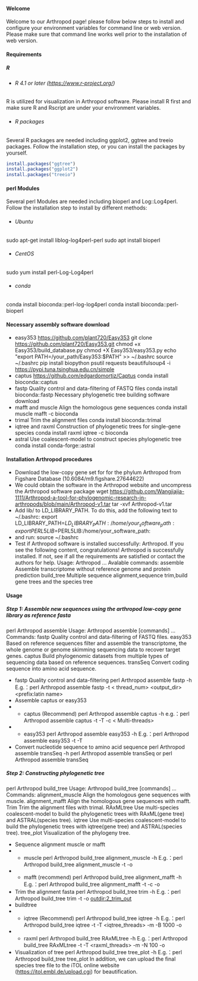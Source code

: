 #### Welcome
Welcome to our Arthropod page! please follow below steps to install and configure your environment variables for command line or web version. Please make sure that command line works well prior to the installation of web version.

#### Requirements
##### R
- ###### R 4.1 or later (https://www.r-project.org/)
R is utilized for visualization in Arthropod software. Please install R first and make sure R and Rscript are under your environment variables.
- ###### R packages
Several R packages are needed including ggplot2, ggtree and treeio packages. Follow the installation step, or you can install the packages by yourself.
```R
install.packages("ggtree")
install.packages("ggplot2")
install.packages("treeio")
```
#### perl Modules
Several perl Modules are needed including bioperl and Log::Log4perl. 
Follow the installation step to install by different methods:
- ###### Ubuntu
sudo apt-get install liblog-log4perl-perl
sudo apt install bioperl
- ###### CentOS
sudo yum install perl-Log-Log4perl
- ###### conda
conda install bioconda::perl-log-log4perl
conda install bioconda::perl-bioperl

#### Necessary assembly software download
- easy353	https://github.com/plant720/Easy353
git clone https://github.com/plant720/Easy353.git
chmod +x Easy353/build_database.py
chmod +X Easy353/easy353.py
echo "export PATH=/your_path/Easy353:\$PATH" >> ~/.bashrc
source ~/.bashrc
pip install biopython psutil requests beautifulsoup4 -i https://pypi.tuna.tsinghua.edu.cn/simple
- captus	https://github.com/edgardomortiz/Captus
conda install bioconda::captus
- fastp	Quality control and data-filtering of FASTQ files
conda install bioconda::fastp
Necessary phylogenetic tree building software download
- mafft and muscle	Align the homologous gene sequences
conda install muscle mafft -c bioconda
- trimal	Trim the alignment files
conda install bioconda::trimal
- iqtree and raxml	Construction of phylogenetic trees for single-gene species
conda install raxml iqtree -c bioconda
- astral	Use coalescent-model to construct species phylogenetic tree
conda install conda-forge::astral

#### Installation Arthropod procedures
- Download the low-copy gene set for for the phylum Arthropod from Figshare Database (10.6084/m9.figshare.27644622)
- We could obtain the software in the Arthropod website and uncompress the Arthropod software package
wget https://github.com/Wangjiajia-1111/Arthropod-a-tool-for-phylogenomic-research-in-arthropods/blob/main/Arthropod-v1.tar
tar -xvf Arthropod-v1.tar
- Add lib/ to LD_LIBRARY_PATH. To do this, add the following text to ~/.bashrc:
export LD_LIBRARY_PATH=$LD_LIBRARY_PATH:/home/your_software_path:
export PERL5LIB=$PERL5LIB:/home/your_software_path:
- and run:
source ~/.bashrc
- Test if Arthropod software is installed successfully: Arthropod. If you see the following content, congratulations! Arthropod is successfully installed. If not, see if all the requirements are satisfied or contact the authors for help.
Usage: Arthropod <command> ...
Avalable commands:
	assemble    	Assemble transcriptome without reference genome and protein prediction
	build_tree	Multiple sequence alignment,sequence trim,build gene trees and the species tree

#### Usage
##### Step 1: Assemble new sequences using the arthropod low-copy gene library as reference fasta
perl Arthropod assemble
Usage: Arthropod assemble [commands] ...
Commands:
fastp		Quality control and data-filtering of FASTQ files.
easy353		Based on reference sequences filter and assemble the transcriptome, the whole genome or genome skimming sequencing data to recover target genes.
captus		Build phylogenomic datasets from multiple types of sequencing data based on reference sequences.
transSeq		Convert coding sequence into amino acid sequence.

- fastp	Quality control and data-filtering
perl Arthropod assemble fastp -h
E.g.：perl Arthropod assemble fastp -t < thread_num> <fq1> <fq2> <output_dir> <prefix:latin name>
- Assemble	captus or easy353
- - captus (Recommend)
perl Arthropod assemble captus -h
e.g.：perl Arthropod assemble captus -t <assemble threads> -T <extract threads> -c < Multi-threads> <FASTQ files directory or list> <latin name> <reference fasta directory>
- - easy353
perl Arthropod assemble easy353 -h
E.g.：perl Arthropod assemble easy353 -t <filtering threads> -T <assembly threads> <fq1> <fq2> <reference fasta directory> <latin name>
- Convert nucleotide sequence to amino acid sequence
perl Arthropod assemble transSeq -h
perl Arthropod assemble transSeq <latin name_CAPTUSmerge>
or perl Arthropod assemble transSeq <latin name_Easy353merge>

##### Step 2: Constructing phylogenetic tree
perl Arthropod build_tree
Usage: Arthropod build_tree [commands] ...
Commands:
alignment_muscle		Align the homologous gene sequences with muscle.
alignment_mafft		Align the homologous gene sequences with mafft.
Trim					Trim the alignment files with trimal.
RAxMLtree			Use multi-species coalescent-model to build the phylogenetic trees with RAxML(gene tree) and ASTRAL(species tree).
iqtree				Use multi-species coalescent-model to build the phylogenetic trees with iqtree(gene tree) and ASTRAL(species tree).
tree_plot				Visualization of the phylogeny tree.
- Sequence alignment	muscle or mafft
- - muscle
perl Arthropod build_tree alignment_muscle -h
E.g.：perl Arthropod build_tree alignment_muscle -t <Multi-threads> -o <outdir> <OG fasta directory>
- - mafft (recommend)
perl Arthropod build_tree alignment_mafft -h
E.g.：perl Arthropod build_tree alignment_mafft -t <alignment threads> -c <Multi-threads> -o <outdir> <OG fasta directory>
- Trim the alignment fasta
perl Arthropod build_tree trim -h
E.g.：perl Arthropod build_tree trim -t <Multi-threads> -o <outdir:2_trim_out> <alignment file directory>
- buildtree
- - iqtree (Recommend)
perl Arthropod build_tree iqtree -h
E.g.：perl Arthropod build_tree iqtree -t <Multi-threads> -T <iqtree_threads> -m <model> -B 1000 -o <outdir> <trimal file directory>
- - raxml
perl Arthropod build_tree RAxMLtree -h
E.g.：perl Arthropod build_tree RAxMLtree -t <Multi-threads> -T <raxml_threads> -m <model> -N 100 -o <outdir> <trimal file directory>
- Visualization of tree
perl Arthropod build_tree tree_plot -h
E.g.：perl Arthropod build_tree tree_plot <tree file> <species group> <output prefix>
In addition, we can upload the final species tree file to the iTOL online website (https://itol.embl.de/upload.cgi) for beautification.

